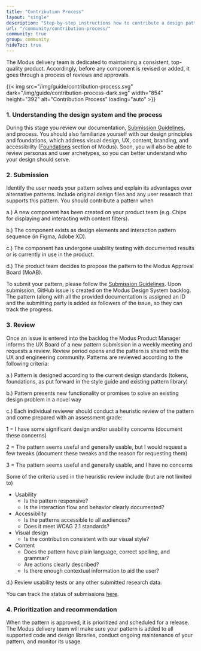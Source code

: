 ```yaml
---
title: "Contribution Process"
layout: "single"
description: "Step-by-step instructions how to contribute a design pattern to Modus."
url: "/community/contribution-process/"
community: true
group: community
hideToc: true
---
```


The Modus delivery team is dedicated to maintaining a consistent, top-quality product. Accordingly, before any component is revised or added, it goes through a process of reviews and approvals.

{{< img src="/img/guide/contribution-process.svg" dark="/img/guide/contribution-process-dark.svg" width="854" height="392" alt="Contribution Process" loading="auto" >}}

### 1. Understanding the design system and the process

During this stage you review our documentation, [Submission Guidelines](/community/submission-guidelines/), and process. You should also familiarize yourself with our design principles and foundations, which address visual design, UX, content, branding, and accessibility ([Foundations](/foundations/) section of Modus). Soon, you will also be able to review personas and user archetypes, so you can better understand who your design should serve.

### 2. Submission

Identify the user needs your pattern solves and explain its advantages over alternative patterns. Include original design files and any user research that supports this pattern. You should contribute a pattern when

a.) A new component has been created on your product team (e.g. Chips for displaying and interacting with content filters).

b.) The component exists as design elements and interaction pattern sequence (in Figma, Adobe XD).

c.) The component has undergone usability testing with documented results or is currently in use in the product.

d.) The product team decides to propose the pattern to the Modus Approval Board (MoAB).

To submit your pattern, please follow the [Submission Guidelines](/community/submission-guidelines/). Upon submission, GitHub issue is created on the Modus Design System backlog. The pattern (along with all the provided documentation is assigned an ID and the submitting party is added as followers of the issue, so they can track the progress.

### 3. Review

Once an issue is entered into the backlog the Modus Product Manager informs the UX Board of a new pattern submission in a weekly meeting and requests a review. Review period opens and the pattern is shared with the UX and engineering community. Patterns are reviewed according to the following criteria:

a.) Pattern is designed according to the current design standards (tokens, foundations, as put forward in the style guide and existing pattern library)

b.) Pattern presents new functionality or promises to solve an existing design problem in a novel way

c.) Each individual reviewer should conduct a heuristic review of the pattern and come prepared with an assessment grade:

1 = I have some significant design and/or usability concerns (document these concerns)

2 = The pattern seems useful and generally usable, but I would request a few tweaks (document these tweaks and the reason for requesting them)

3 = The pattern seems useful and generally usable, and I have no concerns

Some of the criteria used in the heuristic review include (but are not limited to)

- Usability
  - Is the pattern responsive?
  - Is the interaction flow and behavior clearly documented?
- Accessibility
  - Is the patterns accessible to all audiences?
  - Does it meet WCAG 2.1 standards?
- Visual design
  - Is the contribution consistent with our visual style?
- Content
  - Does the pattern have plain language, correct spelling, and grammar?
  - Are actions clearly described?
  - Is there enough contextual information to aid the user?

d.) Review usability tests or any other submitted research data.

You can track the status of submissions [here](/community/submissions-status/).

### 4. Prioritization and recommendation

When the pattern is approved, it is prioritized and scheduled for a release. The Modus delivery team will make sure your pattern is added to all supported code and design libraries, conduct ongoing maintenance of your pattern, and monitor its usage.
